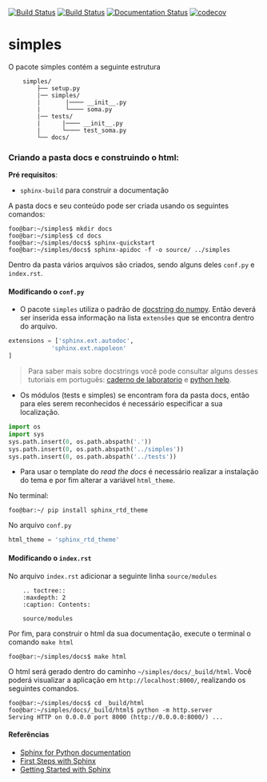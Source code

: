 [![Build Status](https://travis-ci.org/jecamanga/simples.svg?branch=master)](https://travis-ci.org/jecamanga/simples)
[![Build Status](https://dev.azure.com/simplesgit/simples/_apis/build/status/jecamanga.simples?branchName=master)](https://dev.azure.com/simplesgit/simples/_build/latest?definitionId=1&branchName=master)
[![Documentation Status](https://readthedocs.org/projects/simples/badge/?version=latest)](https://simples.readthedocs.io/pt/latest/?badge=latest)
[![codecov](https://codecov.io/gh/jecamanga/simples/branch/master/graph/badge.svg)](https://codecov.io/gh/jecamanga/simples)

simples
=======================

O pacote simples contém a seguinte estrutura

```
    simples/
        ├── setup.py
        |── simples/
        |       |──── __init__.py
        |       └──── soma.py
        |── tests/
        |      |──── __init__.py
        |      └──── test_soma.py
        └── docs/
```

### Criando a pasta docs e construindo o html:

**Pré requisitos**:

* ``sphinx-build`` para construir a documentação

A pasta docs e seu conteúdo pode ser criada usando os seguintes comandos:

```console
foo@bar:~/simples$ mkdir docs
foo@bar:~/simples$ cd docs
foo@bar:~/simples/docs$ sphinx-quickstart
foo@bar:~/simples/docs$ sphinx-apidoc -f -o source/ ../simples
```

Dentro da pasta vários arquivos são criados, sendo alguns deles ``conf.py`` e ``index.rst``. 

#### Modificando o ``conf.py``

* O pacote ``simples`` utiliza o padrão de [docstring do numpy](https://numpydoc.readthedocs.io/en/latest/format.html#docstring-standard). Então deverá ser inserida essa informação na lista ``extensões`` que se encontra dentro do arquivo. 
```python
extensions = ['sphinx.ext.autodoc',
            'sphinx.ext.napoleon'
]
```
> Para saber mais sobre docstrings você pode consultar alguns desses tutoriais em português: [caderno de laboratorio](https://cadernodelaboratorio.com.br/2017/05/31/documentando-um-programa-python-com-docstrings-e-pydoc/) e [python help](https://pythonhelp.wordpress.com/2011/02/14/docstrings/). 

* Os módulos (tests e simples) se encontram fora da pasta docs, então para eles serem reconhecidos é necessário especificar a sua localização.

```python
import os
import sys
sys.path.insert(0, os.path.abspath('.'))
sys.path.insert(0, os.path.abspath('../simples'))
sys.path.insert(0, os.path.abspath('../tests'))
```
* Para usar o template do _read the docs_ é necessário realizar a instalação do tema e por fim alterar a variável ``html_theme``.

No terminal:
```console
foo@bar:~/ pip install sphinx_rtd_theme
```
No arquivo ``conf.py``
```python
html_theme = 'sphinx_rtd_theme'
```

#### Modificando o ``index.rst``

No arquivo ``index.rst`` adicionar a seguinte linha ``source/modules``

```
    .. toctree::
    :maxdepth: 2
    :caption: Contents:

    source/modules
```

Por fim, para construir o html da sua documentação, execute o terminal o comando ``make html``

```console
foo@bar:~/simples/docs$ make html
```

O html será gerado dentro do caminho ``~/simples/docs/_build/html``. Você poderá visualizar a aplicação em ```http://localhost:8000/```, realizando os seguintes comandos.

```console
foo@bar:~/simples/docs$ cd _build/html
foo@bar:~/simples/docs/_build/html$ python -m http.server
Serving HTTP on 0.0.0.0 port 8000 (http://0.0.0.0:8000/) ...
```

#### Referências

* [Sphinx for Python documentation ](https://gisellezeno.com/tutorials/sphinx-for-python-documentation.html)
* [First Steps with Sphinx](https://www.sphinx-doc.org/en/1.5/tutorial.html)
* [Getting Started with Sphinx](https://docs.readthedocs.io/en/stable/intro/getting-started-with-sphinx.html)

